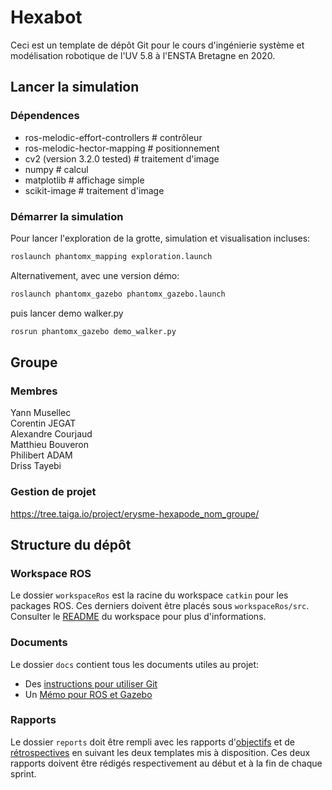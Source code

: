 # Hexabot

Ceci est un template de dépôt Git pour le cours d'ingénierie système et modélisation robotique de l'UV 5.8 à l'ENSTA Bretagne en 2020.


## Lancer la simulation

### Dépendences

- ros-melodic-effort-controllers  # contrôleur  
- ros-melodic-hector-mapping      # positionnement
- cv2  (version 3.2.0 tested)     # traitement d'image  
- numpy                           # calcul  
- matplotlib                      # affichage simple  
- scikit-image                    # traitement d'image  

### Démarrer la simulation

Pour lancer l'exploration de la grotte, simulation et visualisation incluses:

```bash
roslaunch phantomx_mapping exploration.launch
```  

Alternativement, avec une version démo:
```bash
roslaunch phantomx_gazebo phantomx_gazebo.launch
```
puis lancer demo walker.py

```bash
rosrun phantomx_gazebo demo_walker.py
```


## Groupe

### Membres

Yann Musellec  
Corentin JEGAT  
Alexandre Courjaud  
Matthieu Bouveron  
Philibert ADAM  
Driss Tayebi  

### Gestion de projet

https://tree.taiga.io/project/erysme-hexapode_nom_groupe/

## Structure du dépôt

### Workspace ROS

Le dossier `workspaceRos` est la racine du workspace `catkin` pour les packages ROS. Ces derniers doivent être placés sous `workspaceRos/src`.    
Consulter le [README](workspaceRos/README.md) du workspace pour plus d'informations.


### Documents

Le dossier `docs` contient tous les documents utiles au projet:
- Des [instructions pour utiliser Git](docs/GitWorkflow.md)
- Un [Mémo pour ROS et Gazebo](docs/MemoROS.pdf)


### Rapports

Le dossier `reports` doit être rempli avec les rapports d'[objectifs](reports/GoalsTemplate.md) et de [rétrospectives](reports/DebriefTemplate.md) en suivant les deux templates mis à disposition. Ces deux rapports doivent être rédigés respectivement au début et à la fin de chaque sprint.
